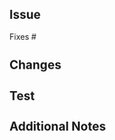 ## Issue
<!-- 此 PR 解決哪個 issue，填寫 issue 編號，此 PR merge 時就會自動 close 該 issue --> 
Fixes #

## Changes
<!-- 條列此 PR 做了哪些更動 --> 

## Test
<!-- 該如何測試此次修改（手動 or 自動測試） --> 

## Additional Notes
<!-- 額外說明 --> 
